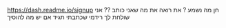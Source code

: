 https://dash.readme.io/signup
חן מה נשמע ? 
את רואה את מה שאני כותב ?? 
אני שולחת לך רידמי שכתבתי תגיד אם יש מה להוסיך
